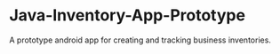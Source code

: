 # Java-Inventory-App-Prototype
A prototype android app for creating and tracking business inventories.
